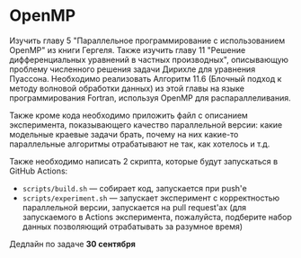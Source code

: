 # OpenMP

Изучить главу 5 "Параллельное программирование с использованием OpenMP" из книги Гергеля. Также изучить главу 11 "Решение дифференциальных уравнений в частных производных", описывающую проблему численного решения задачи Дирихле для уравнения Пуассона. Необходимо реализовать Алгоритм 11.6 (Блочный подход к методу волновой обработки данных) из этой главы на языке программирования Fortran, используя OpenMP для распараллеливания.

Также кроме кода необходимо приложить файл с описанием эксперимента, показывающего качество параллельной версии: какие модельные краевые задачи брать, почему на них какие-то параллельные алгоритмы отрабатывают не так, как хотелось и т.д.

Также необходимо написать 2 скрипта, которые будут запускаться в GitHub Actions:

- `scripts/build.sh` — собирает код, запускается при push'е
- `scripts/experiment.sh` — запускает эксперимент с корректностью параллельной версии, запускается на pull request'ах (для запускаемого в Actions эксперимента, пожалуйста, подберите набор данных позволяющий отрабатывать за разумное время)

Дедлайн по задаче **30 сентября**